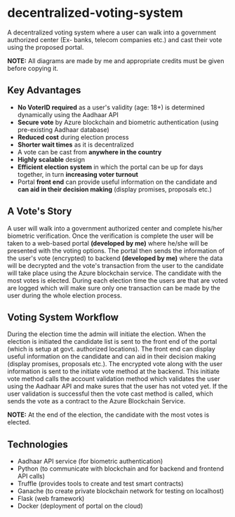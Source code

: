 # decentralized-voting-system

A decentralized voting system where a user can walk into a government authorized center (Ex- banks, telecom companies etc.) and cast their vote using the proposed portal.


**NOTE:** All diagrams are made by me and appropriate credits must be given before copying it.
## Key Advantages

 - **No VoterID required** as a user's validity (age: 18+) is determined dynamically using the Aadhaar API 
 - **Secure vote** by Azure blockchain and biometric authentication (using pre-existing Aadhaar database)
 - **Reduced cost** during election process
 - **Shorter wait times** as it is decentralized
 - A vote can be cast from **anywhere in the country**
 - **Highly scalable** design
 - **Efficient election system** in which the portal can be up for days together, in turn **increasing voter turnout**
 - Portal **front end** can provide useful information on the candidate and **can aid in their decision making** (display promises, proposals etc.)

## A Vote's Story

A user will walk into a government authorized center and complete his/her biometric verification. Once the verification is complete the user will be taken to a web-based portal **(developed by me)** where he/she will be presented with the voting options. The portal then sends the information of the user's vote (encrypted) to backend **(developed by me)** where the data will be decrypted and the vote's transaction from the user to the candidate will take place using the Azure blockchain service. The candidate with the most votes is elected. During each election time the users are that are voted are logged which will make sure only one transaction can be made by the user during the whole election process.

 
## Voting System Workflow

During the election time the admin will initiate the election. When the election is initiated the candidate list is sent to the front end of the portal (which is setup at govt. authorized locations). The front end can display useful information on the candidate and can aid in their decision making (display promises, proposals etc.). The encrypted vote along with the user information is sent to the initiate vote method at the backend. This initiate vote method calls the account validation method which validates the user using the Aadhaar API and make sures that the user has not voted yet. If the user validation is successful then the vote cast method is called, which sends the vote as a contract to the Azure Blockchain Service.  

**NOTE:** At the end of the election, the candidate with the most votes is elected.


## Technologies
 - Aadhaar API service (for biometric authentication)
 - Python (to communicate with blockchain and for backend and frontend API calls) 
 - Truffle (provides tools to create and test smart contracts)
 - Ganache (to create private blockchain network for testing on localhost) 
 - Flask (web framework)
 - Docker (deployment of portal on the cloud)

